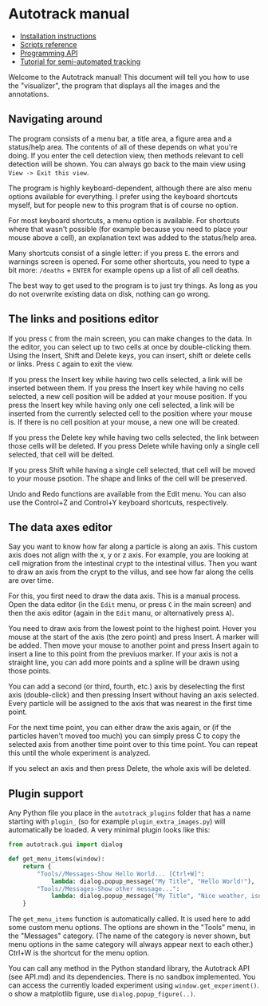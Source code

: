 Autotrack manual
================

* [Installation instructions](INSTALLATION.md)
* [Scripts reference](SCRIPTS.md)
* [Programming API](API.md)
* [Tutorial for semi-automated tracking](AUTOMATIC_TRACKING.md)

Welcome to the Autotrack manual! This document will tell you how to use the "visualizer", the program that displays all the images and the annotations.

Navigating around
-----------------
The program consists of a menu bar, a title area, a figure area and a status/help area. The contents of all of these depends on what you're doing. If you enter the cell detection view, then methods relevant to cell detection will be shown. You can always go back to the main view using `View -> Exit this view`.

The program is highly keyboard-dependent, although there are also menu options available for everything. I prefer using the keyboard shortcuts myself, but for people new to this program that is of course no option.

For most keyboard shortcuts, a menu option is available. For shortcuts where that wasn't possible (for example because you need to place your mouse above a cell), an explanation text was added to the status/help area.

Many shortcuts consist of a single letter: if you press `E`. the errors and warnings screen is opened. For some other shortcuts, you need to type a bit more: `/deaths` + `ENTER` for example opens up a list of all cell deaths.

The best way to get used to the program is to just try things. As long as you do not overwrite existing data on disk, nothing can go wrong.

The links and positions editor
----------
If you press `C` from the main screen, you can make changes to the data. In the editor, you can select up to two cells at once by double-clicking them. Using the Insert, Shift and Delete keys, you can insert, shift or delete cells or links. Press `C` again to exit the view.

If you press the Insert key while having two cells selected, a link will be inserted between them. If you press the Insert key while having no cells selected, a new cell position will be added at your mouse position. If you press the Insert key while having only one cell selected, a link will be inserted from the currently selected cell to the position where your mouse is. If there is no cell position at your mouse, a new one will be created.

If you press the Delete key while having two cells selected, the link between those cells will be deleted. If you press Delete while having only a single cell selected, that cell will be delted.

If you press Shift while having a single cell selected, that cell will be moved to your mouse psotion. The shape and links of the cell will be preserved.

Undo and Redo functions are available from the Edit menu. You can also use the Control+Z and Control+Y keyboard shortcuts, respectively.

The data axes editor
--------------------
Say you want to know how far along a particle is along an axis. This custom axis does not align with the x, y or z axis. For example, you are looking at cell migration from the intestinal crypt to the intestinal villus. Then you want to draw an axis from the crypt to the villus, and see how far along the cells are over time.

For this, you first need to draw the data axis. This is a manual process. Open the data editor (in the `Edit` menu, or press `C` in the main screen) and then the axis editor (again in the `Edit` manu, or alternatively press `A`).

You need to draw axis from the lowest point to the highest point. Hover you mouse at the start of the axis (the zero point) and press Insert. A marker will be added. Then move your mouse to another point and press Insert again to insert a line to this point from the previuos marker. If your axis is not a straight line, you can add more points and a spline will be drawn using those points.

You can add a second (or third, fourth, etc.) axis by deselecting the first axis (double-click) and then pressing Insert without having an axis selected. Every particle will be assigned to the axis that was nearest in the first time point.

For the next time point, you can either draw the axis again, or (if the particles haven't moved too much) you can simply press C to copy the selected axis from another time point over to this time point. You can repeat this until the whole experiment is analyzed.

If you select an axis and then press Delete, the whole axis will be deleted.

Plugin support
--------------

Any Python file you place in the `autotrack_plugins` folder that has a name starting with `plugin_` (so for example `plugin_extra_images.py`) will automatically be loaded. A very minimal plugin looks like this:

```python
from autotrack.gui import dialog

def get_menu_items(window):
    return {
        "Tools//Messages-Show Hello World... [Ctrl+W]":
            lambda: dialog.popup_message("My Title", "Hello World!"),
        "Tools//Messages-Show other message...":
            lambda: dialog.popup_message("My Title", "Nice weather, isn't it?")
    }
```

The `get_menu_items` function is automatically called. It is used here to add some custom menu options. The options are shown in the "Tools" menu, in the "Messages" category. (The name of the category is never shown, but menu options in the same category will always appear next to each other.) Ctrl+W is the shortcut for the menu option.

You can call any method in the Python standard library, the Autotrack API (see API.md) and its dependencies. There is no sandbox implemented. You can access the currently loaded experiment using `window.get_experiment()`. o show a matplotlib figure, use `dialog.popup_figure(..)`.

